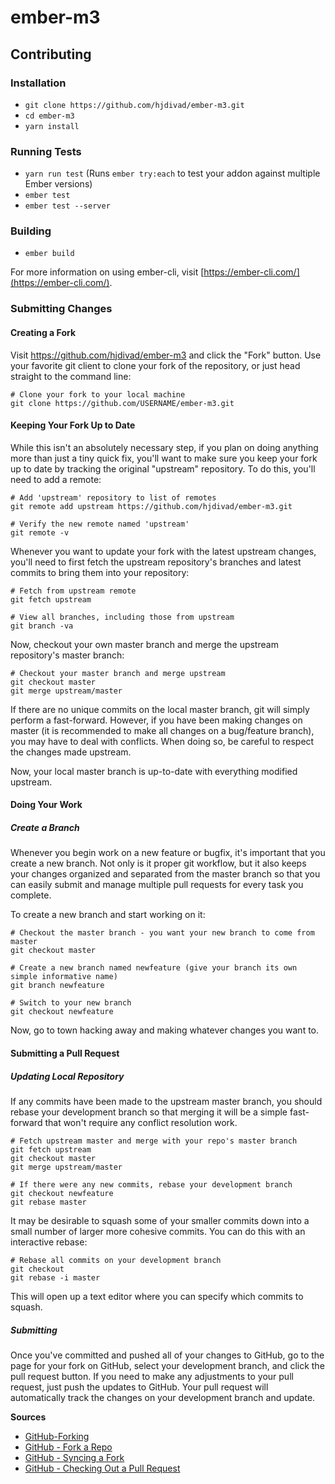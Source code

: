# ember-m3

## Contributing

### Installation

- `git clone https://github.com/hjdivad/ember-m3.git`
- `cd ember-m3`
- `yarn install`

### Running Tests

- `yarn run test` (Runs `ember try:each` to test your addon against multiple Ember versions)
- `ember test`
- `ember test --server`

### Building

- `ember build`

For more information on using ember-cli, visit [https://ember-cli.com/](https://ember-cli.com/).

[json-api:primary-data]: http://jsonapi.org/format/#document-top-level

### Submitting Changes

#### Creating a Fork

Visit https://github.com/hjdivad/ember-m3 and click the "Fork" button. Use your favorite git client to clone your fork of the repository, or just head straight to the command line:

```shell
# Clone your fork to your local machine
git clone https://github.com/USERNAME/ember-m3.git
```

#### Keeping Your Fork Up to Date

While this isn't an absolutely necessary step, if you plan on doing anything more than just a tiny quick fix, you'll want to make sure you keep your fork up to date by tracking the original "upstream" repository. To do this, you'll need to add a remote:

```shell
# Add 'upstream' repository to list of remotes
git remote add upstream https://github.com/hjdivad/ember-m3.git

# Verify the new remote named 'upstream'
git remote -v
```

Whenever you want to update your fork with the latest upstream changes, you'll need to first fetch the upstream repository's branches and latest commits to bring them into your repository:

```shell
# Fetch from upstream remote
git fetch upstream

# View all branches, including those from upstream
git branch -va
```

Now, checkout your own master branch and merge the upstream repository's master branch:

```shell
# Checkout your master branch and merge upstream
git checkout master
git merge upstream/master
```

If there are no unique commits on the local master branch, git will simply perform a fast-forward. However, if you have been making changes on master (it is recommended to make all changes on a bug/feature branch), you may have to deal with conflicts. When doing so, be careful to respect the changes made upstream.

Now, your local master branch is up-to-date with everything modified upstream.

#### Doing Your Work

##### Create a Branch
Whenever you begin work on a new feature or bugfix, it's important that you create a new branch. Not only is it proper git workflow, but it also keeps your changes organized and separated from the master branch so that you can easily submit and manage multiple pull requests for every task you complete.

To create a new branch and start working on it:

```shell
# Checkout the master branch - you want your new branch to come from master
git checkout master

# Create a new branch named newfeature (give your branch its own simple informative name)
git branch newfeature

# Switch to your new branch
git checkout newfeature
```

Now, go to town hacking away and making whatever changes you want to.

#### Submitting a Pull Request

##### Updating Local Repository

If any commits have been made to the upstream master branch, you should rebase your development branch so that merging it will be a simple fast-forward that won't require any conflict resolution work.

```shell
# Fetch upstream master and merge with your repo's master branch
git fetch upstream
git checkout master
git merge upstream/master

# If there were any new commits, rebase your development branch
git checkout newfeature
git rebase master
```

It may be desirable to squash some of your smaller commits down into a small number of larger more cohesive commits. You can do this with an interactive rebase:

```shell
# Rebase all commits on your development branch
git checkout
git rebase -i master
```

This will open up a text editor where you can specify which commits to squash.

##### Submitting

Once you've committed and pushed all of your changes to GitHub, go to the page for your fork on GitHub, select your development branch, and click the pull request button. If you need to make any adjustments to your pull request, just push the updates to GitHub. Your pull request will automatically track the changes on your development branch and update.



**Sources**
* [GitHub-Forking](https://gist.github.com/Chaser324/ce0505fbed06b947d962)
* [GitHub - Fork a Repo](https://help.github.com/articles/fork-a-repo)
* [GitHub - Syncing a Fork](https://help.github.com/articles/syncing-a-fork)
* [GitHub - Checking Out a Pull Request](https://help.github.com/articles/checking-out-pull-requests-locally)
